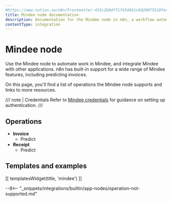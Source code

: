 ```yaml
---
#https://www.notion.so/n8n/Frontmatter-432c2b8dff1f43d4b1c8d20075510fe4
title: Mindee node documentation
description: Documentation for the Mindee node in n8n, a workflow automation platform. Includes details of operations and configuration, and links to examples and credentials information.
contentType: integration
---
```


# Mindee node

Use the Mindee node to automate work in Mindee, and integrate Mindee with other applications. n8n has built-in support for a wide range of Mindee features, including predicting invoices. 

On this page, you'll find a list of operations the Mindee node supports and links to more resources.

/// note | Credentials
Refer to [Mindee credentials](/integrations/builtin/credentials/mindee/) for guidance on setting up authentication. 
///

## Operations

- **Invoice**
    - Predict
- **Receipt**
    - Predict

## Templates and examples

<!-- see https://www.notion.so/n8n/Pull-in-templates-for-the-integrations-pages-37c716837b804d30a33b47475f6e3780 -->
[[ templatesWidget(title, 'mindee') ]]

--8<-- "_snippets/integrations/builtin/app-nodes/operation-not-supported.md"

